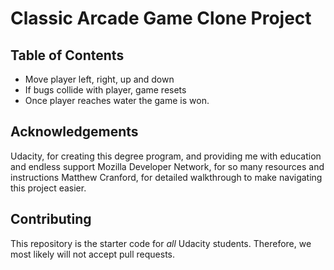 # Classic Arcade Game Clone Project

## Table of Contents

- Move player left, right, up and down
- If bugs collide with player, game resets
- Once player reaches water the game is won.

## Acknowledgements
Udacity, for creating this degree program, and providing me with education and endless support
Mozilla Developer Network, for so many resources and instructions
Matthew Cranford, for detailed walkthrough to make navigating this project easier.

## Contributing

This repository is the starter code for _all_ Udacity students. Therefore, we most likely will not accept pull requests.
